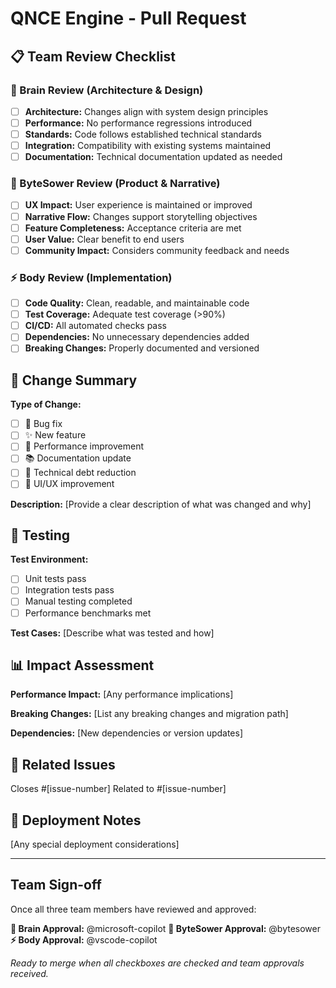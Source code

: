 # QNCE Engine - Pull Request

## 📋 Team Review Checklist

### 🧠 Brain Review (Architecture & Design)
- [ ] **Architecture:** Changes align with system design principles
- [ ] **Performance:** No performance regressions introduced
- [ ] **Standards:** Code follows established technical standards
- [ ] **Integration:** Compatibility with existing systems maintained
- [ ] **Documentation:** Technical documentation updated as needed

### 🎯 ByteSower Review (Product & Narrative)
- [ ] **UX Impact:** User experience is maintained or improved
- [ ] **Narrative Flow:** Changes support storytelling objectives
- [ ] **Feature Completeness:** Acceptance criteria are met
- [ ] **User Value:** Clear benefit to end users
- [ ] **Community Impact:** Considers community feedback and needs

### ⚡ Body Review (Implementation)
- [ ] **Code Quality:** Clean, readable, and maintainable code
- [ ] **Test Coverage:** Adequate test coverage (>90%)
- [ ] **CI/CD:** All automated checks pass
- [ ] **Dependencies:** No unnecessary dependencies added
- [ ] **Breaking Changes:** Properly documented and versioned

## 🔄 Change Summary

**Type of Change:**
- [ ] 🐛 Bug fix
- [ ] ✨ New feature
- [ ] 🚀 Performance improvement
- [ ] 📚 Documentation update
- [ ] 🔧 Technical debt reduction
- [ ] 🎨 UI/UX improvement

**Description:**
[Provide a clear description of what was changed and why]

## 🧪 Testing

**Test Environment:**
- [ ] Unit tests pass
- [ ] Integration tests pass
- [ ] Manual testing completed
- [ ] Performance benchmarks met

**Test Cases:**
[Describe what was tested and how]

## 📊 Impact Assessment

**Performance Impact:**
[Any performance implications]

**Breaking Changes:**
[List any breaking changes and migration path]

**Dependencies:**
[New dependencies or version updates]

## 🔗 Related Issues

Closes #[issue-number]
Related to #[issue-number]

## 🚀 Deployment Notes

[Any special deployment considerations]

---

## Team Sign-off

Once all three team members have reviewed and approved:

**🧠 Brain Approval:** @microsoft-copilot
**🎯 ByteSower Approval:** @bytesower  
**⚡ Body Approval:** @vscode-copilot

*Ready to merge when all checkboxes are checked and team approvals received.*
